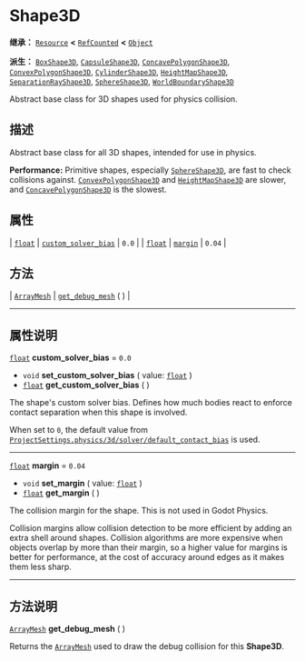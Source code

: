 <!-- ⚠ 请勿编辑本文件 ⚠ -->
<!-- 本文档使用脚本从 WeDot 引擎源码仓库生成。 -->
<!-- 生成脚本：https://github.com/WeDot-Engine/WeDot/tree/4.3/doc/tools/make_md.py； -->
<!-- 原文件：https://github.com/WeDot-Engine/WeDot/tree/4.3/doc/classes/Shape3D.xml。 -->

<div id="_class_shape3d"></div>

# Shape3D

**继承：** [`Resource`](class_resource.md) **<** [`RefCounted`](class_refcounted.md) **<** [`Object`](class_object.md)

**派生：** [`BoxShape3D`](class_boxshape3d.md), [`CapsuleShape3D`](class_capsuleshape3d.md), [`ConcavePolygonShape3D`](class_concavepolygonshape3d.md), [`ConvexPolygonShape3D`](class_convexpolygonshape3d.md), [`CylinderShape3D`](class_cylindershape3d.md), [`HeightMapShape3D`](class_heightmapshape3d.md), [`SeparationRayShape3D`](class_separationrayshape3d.md), [`SphereShape3D`](class_sphereshape3d.md), [`WorldBoundaryShape3D`](class_worldboundaryshape3d.md)

Abstract base class for 3D shapes used for physics collision.

## 描述

Abstract base class for all 3D shapes, intended for use in physics.

 **Performance:** Primitive shapes, especially [`SphereShape3D`](class_sphereshape3d.md), are fast to check collisions against. [`ConvexPolygonShape3D`](class_convexpolygonshape3d.md) and [`HeightMapShape3D`](class_heightmapshape3d.md) are slower, and [`ConcavePolygonShape3D`](class_concavepolygonshape3d.md) is the slowest.

## 属性

| [`float`](class_float.md) | [`custom_solver_bias`](#class_shape3d_property_custom_solver_bias) | ``0.0``  |
| [`float`](class_float.md) | [`margin`](#class_shape3d_property_margin)                         | ``0.04`` |

## 方法

| [`ArrayMesh`](class_arraymesh.md) | [`get_debug_mesh`](#class_shape3d_method_get_debug_mesh) ( ) |

<!-- rst-class:: classref-section-separator -->

---

## 属性说明

<div id="_class_shape3d_property_custom_solver_bias"></div>

[`float`](class_float.md) **custom_solver_bias** = ``0.0`` <div id="class_shape3d_property_custom_solver_bias"></div>

- `void` **set_custom_solver_bias** ( value: [`float`](class_float.md) )
- [`float`](class_float.md) **get_custom_solver_bias** ( )

The shape's custom solver bias. Defines how much bodies react to enforce contact separation when this shape is involved.

When set to `0`, the default value from [`ProjectSettings.physics/3d/solver/default_contact_bias`](#class_projectsettings_property_physics/3d/solver/default_contact_bias) is used.

<!-- rst-class:: classref-item-separator -->

---

<div id="_class_shape3d_property_margin"></div>

[`float`](class_float.md) **margin** = ``0.04`` <div id="class_shape3d_property_margin"></div>

- `void` **set_margin** ( value: [`float`](class_float.md) )
- [`float`](class_float.md) **get_margin** ( )

The collision margin for the shape. This is not used in Godot Physics.

Collision margins allow collision detection to be more efficient by adding an extra shell around shapes. Collision algorithms are more expensive when objects overlap by more than their margin, so a higher value for margins is better for performance, at the cost of accuracy around edges as it makes them less sharp.

<!-- rst-class:: classref-section-separator -->

---

## 方法说明

<div id="_class_shape3d_method_get_debug_mesh"></div>

[`ArrayMesh`](class_arraymesh.md) **get_debug_mesh** ( )<div id="class_shape3d_method_get_debug_mesh"></div>

Returns the [`ArrayMesh`](class_arraymesh.md) used to draw the debug collision for this **Shape3D**.

[^virtual]: 本方法通常需要用户覆盖才能生效。
[^const]: 本方法无副作用，不会修改该实例的任何成员变量。
[^vararg]: 本方法除了能接受在此处描述的参数外，还能够继续接受任意数量的参数。
[^constructor]: 本方法用于构造某个类型。
[^static]: 调用本方法无需实例，可直接使用类名进行调用。
[^operator]: 本方法描述的是使用本类型作为左操作数的有效运算符。
[^bitfield]: 这个值是由下列位标志构成位掩码的整数。
[^void]: 无返回值。
